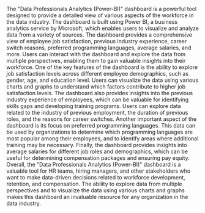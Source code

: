 The "Data Professionals Analytics (Power-BI)" dashboard is a powerful tool designed to provide a detailed view of various aspects of the workforce in the data industry. The dashboard is built using Power BI, a business analytics service by Microsoft, which enables users to visualize and analyze data from a variety of sources.
The dashboard provides a comprehensive view of employee job satisfaction, previous industry experience, career switch reasons, preferred programming languages, average salaries, and more. Users can interact with the dashboard and explore the data from multiple perspectives, enabling them to gain valuable insights into their workforce.
One of the key features of the dashboard is the ability to explore job satisfaction levels across different employee demographics, such as gender, age, and education level. Users can visualize the data using various charts and graphs to understand which factors contribute to higher job satisfaction levels.
The dashboard also provides insights into the previous industry experience of employees, which can be valuable for identifying skills gaps and developing training programs. Users can explore data related to the industry of previous employment, the duration of previous roles, and the reasons for career switches.
Another important aspect of the dashboard is its focus on preferred programming languages. This data can be used by organizations to determine which programming languages are most popular among their employees, and to identify areas where additional training may be necessary.
Finally, the dashboard provides insights into average salaries for different job roles and demographics, which can be useful for determining compensation packages and ensuring pay equity.
Overall, the "Data Professionals Analytics (Power-BI)" dashboard is a valuable tool for HR teams, hiring managers, and other stakeholders who want to make data-driven decisions related to workforce development, retention, and compensation. The ability to explore data from multiple perspectives and to visualize the data using various charts and graphs makes this dashboard an invaluable resource for any organization in the data industry.

